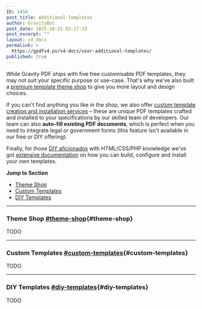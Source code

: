 ```yaml
---
ID: 1456
post_title: Additional Templates
author: GravityBot
post_date: 2015-10-21 03:17:33
post_excerpt: ""
layout: v4_docs
permalink: >
  https://gpdfv4.pv/v4-docs/user-additional-templates/
published: true
---
```

While Gravity PDF ships with five free customisable PDF templates, they may not suit your specific purpose or use-case. That's why we've also built a [premium template theme shop](#theme-shop) to give you more layout and design choices. 

If you can't find anything you like in the shop, we also offer [custom template creation and installation services](#custom-templates) – these are unique PDF templates crafted and installed to your specifications by our skilled team of developers. Our team can also **auto-fill existing PDF documents**, which is perfect when you need to integrate legal or government forms (this feature isn't available in our free or DIY offering). 

Finally, for those [DIY aficionados](#diy-templates) with HTML/CSS/PHP knowledge we've got [extensive documentation](https://gpdfv4.pv/v4-docs/developer-start-customising/) on how you can build, configure and install your own templates. 

**Jump to Section**

* [Theme Shop](#theme-shop)
* [Custom Templates](#custom-templates)
* [DIY Templates](#diy-templates)

---

### Theme Shop [#theme-shop](#theme-shop){#theme-shop}

TODO

---

### Custom Templates [#custom-templates](#custom-templates){#custom-templates}

TODO

---

### DIY Templates [#diy-templates](#diy-templates){#diy-templates}

TODO
